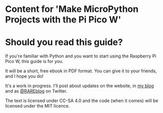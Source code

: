 # Content for 'Make MicroPython Projects with the Pi Pico W'

# Should you read this guide?

If you're familiar with Python  and you want to start using the Raspberry Pi Pico W, this guide is for you.

It will be a short, free ebook in PDF format. You can give it to your friends, and I hope you do!

It's a work in progress. I'll post about updates on the website, in [my blog](https://blog.rareschool.com/)
and as [@RAREblog](https://twitter.com/rareblog) on Twitter.

The text is licensed under CC-SA 4.0 and the code (when it comes) will be licensed under the MIT licence.


